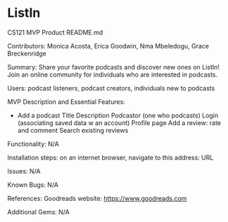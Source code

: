 # ListIn
CS121 MVP Product 
README.md

Contributors: Monica Acosta, Erica Goodwin, Nma Mbeledogu, Grace Breckenridge

Summary: Share your favorite podcasts and discover new ones on ListIn! Join an online community for individuals who are interested in podcasts. 

Users: podcast listeners, podcast creators, individuals new to podcasts

MVP Description and Essential Features: 
- Add a podcast
Title 
Description
Podcastor (one who podcasts)
Login (associating saved data w an account)
Profile page
Add a review: rate and comment
Search existing reviews

Functionality: N/A

Installation steps: on an internet browser, navigate to this address: URL

Issues: N/A

Known Bugs: N/A

References: Goodreads website: https://www.goodreads.com

Additional Gems: N/A

